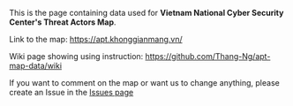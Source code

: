 This is the page containing data used for **Vietnam National Cyber Security Center's Threat Actors Map**.

Link to the map: <https://apt.khonggianmang.vn/>

Wiki page showing using instruction: <https://github.com/Thang-Ng/apt-map-data/wiki>

If you want to comment on the map or want us to change anything, please create an Issue in the [Issues page](https://github.com/Thang-Ng/apt-map-data/issues)